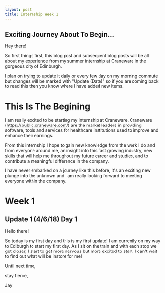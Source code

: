 ```yaml
---
layout: post
title: Internship Week 1 
---
```

## Exciting Journey About To Begin...

Hey there!

So first things first, this blog post and subsequent blog posts will be all about my experience from my summer internship at Craneware in the gorgeous city of Edinburgh. 

I plan on trying to update it daily or every few day on my morning commute but changes will be marked with "Update (Date)" so if you are coming back to read this then you know where I have added new items. 

# This Is The Begining

I am really excited to be starting my internship at Craneware. Craneware (https://public.craneware.com/) are the market leaders in providing software, tools and services for healthcare institutions used to improve and enhance their earnings.

From this internship I hope to gain new knowledge from the work I do and from everyone around me, an insight into this fast growing industry, new skills that will help me throughout my future career and studies, and to contribute a meaningful difference in the company. 

I have never embarked on a journey like this before, it's an exciting new plunge into the unknown and I am really looking forward to meeting everyone within the company. 

# Week 1

## Update 1 (4/6/18) Day 1

Hello there! 

So today is my first day and this is my first update! I am currently on my way to Ediburgh to start my first day. As I sit on the train and with each stop we get closer, I start to get more nervous but more excited to start. I can't wait to find out what will be instore for me!


Until next time, 

stay fierce, 

Jay 
